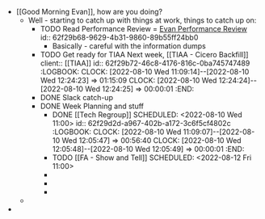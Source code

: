 - [[Good Morning Evan]], how are you doing?
	- Well - starting to catch up with things at work, things to catch up on:
		- TODO Read Performance Review = [Evan Performance Review](https://rangle.slack.com/archives/DJ2J7S4KV/p1659961800310349)
		  id:: 62f29b68-9629-4b31-9860-89b55ff24bb0
			- Basically - careful with the information dumps
		- TODO Get ready for TIAA Next week, [[TIAA - Cicero Backfill]]
		  client:: [[TIAA]]
		  id:: 62f29b72-46c8-4176-816c-0ba745747489
		  :LOGBOOK:
		  CLOCK: [2022-08-10 Wed 11:09:14]--[2022-08-10 Wed 12:24:23] =>  01:15:09
		  CLOCK: [2022-08-10 Wed 12:24:24]--[2022-08-10 Wed 12:24:25] =>  00:00:01
		  :END:
		- DONE Slack catch-up
		- DONE Week Planning and stuff
			- DONE [[Tech Regroup]]
			  SCHEDULED: <2022-08-10 Wed 11:00>
			  id:: 62f29d2d-a967-402b-a172-3c6f5cf4802c
			  :LOGBOOK:
			  CLOCK: [2022-08-10 Wed 11:09:07]--[2022-08-10 Wed 12:05:47] =>  00:56:40
			  CLOCK: [2022-08-10 Wed 12:05:48]--[2022-08-10 Wed 12:05:49] =>  00:00:01
			  :END:
			- TODO [[FA - Show and Tell]]
			  SCHEDULED: <2022-08-12 Fri 11:00>
			-
			-
			-
	-
-